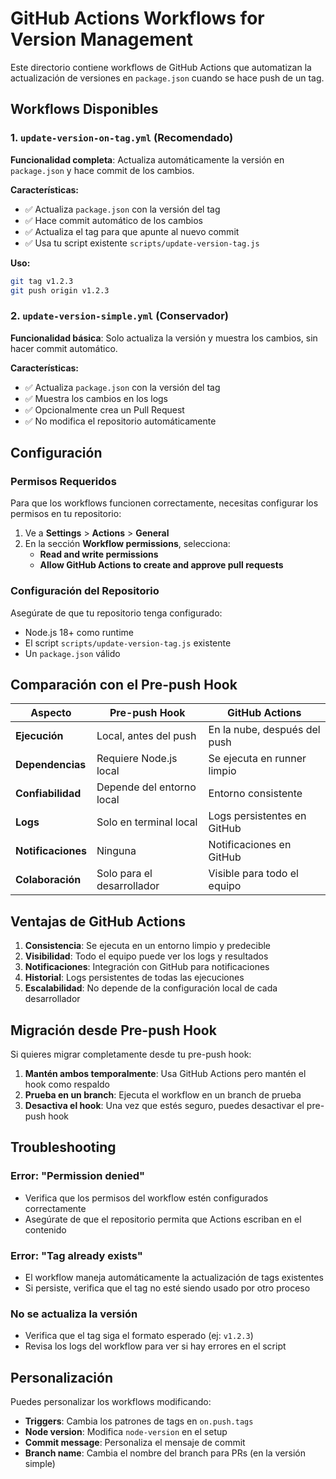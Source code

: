# GitHub Actions Workflows for Version Management

Este directorio contiene workflows de GitHub Actions que automatizan la actualización de versiones en `package.json` cuando se hace push de un tag.

## Workflows Disponibles

### 1. `update-version-on-tag.yml` (Recomendado)
**Funcionalidad completa**: Actualiza automáticamente la versión en `package.json` y hace commit de los cambios.

**Características:**
- ✅ Actualiza `package.json` con la versión del tag
- ✅ Hace commit automático de los cambios
- ✅ Actualiza el tag para que apunte al nuevo commit
- ✅ Usa tu script existente `scripts/update-version-tag.js`

**Uso:**
```bash
git tag v1.2.3
git push origin v1.2.3
```

### 2. `update-version-simple.yml` (Conservador)
**Funcionalidad básica**: Solo actualiza la versión y muestra los cambios, sin hacer commit automático.

**Características:**
- ✅ Actualiza `package.json` con la versión del tag
- ✅ Muestra los cambios en los logs
- ✅ Opcionalmente crea un Pull Request
- ✅ No modifica el repositorio automáticamente

## Configuración

### Permisos Requeridos

Para que los workflows funcionen correctamente, necesitas configurar los permisos en tu repositorio:

1. Ve a **Settings** > **Actions** > **General**
2. En la sección **Workflow permissions**, selecciona:
   - **Read and write permissions**
   - **Allow GitHub Actions to create and approve pull requests**

### Configuración del Repositorio

Asegúrate de que tu repositorio tenga configurado:
- Node.js 18+ como runtime
- El script `scripts/update-version-tag.js` existente
- Un `package.json` válido

## Comparación con el Pre-push Hook

| Aspecto | Pre-push Hook | GitHub Actions |
|---------|---------------|----------------|
| **Ejecución** | Local, antes del push | En la nube, después del push |
| **Dependencias** | Requiere Node.js local | Se ejecuta en runner limpio |
| **Confiabilidad** | Depende del entorno local | Entorno consistente |
| **Logs** | Solo en terminal local | Logs persistentes en GitHub |
| **Notificaciones** | Ninguna | Notificaciones en GitHub |
| **Colaboración** | Solo para el desarrollador | Visible para todo el equipo |

## Ventajas de GitHub Actions

1. **Consistencia**: Se ejecuta en un entorno limpio y predecible
2. **Visibilidad**: Todo el equipo puede ver los logs y resultados
3. **Notificaciones**: Integración con GitHub para notificaciones
4. **Historial**: Logs persistentes de todas las ejecuciones
5. **Escalabilidad**: No depende de la configuración local de cada desarrollador

## Migración desde Pre-push Hook

Si quieres migrar completamente desde tu pre-push hook:

1. **Mantén ambos temporalmente**: Usa GitHub Actions pero mantén el hook como respaldo
2. **Prueba en un branch**: Ejecuta el workflow en un branch de prueba
3. **Desactiva el hook**: Una vez que estés seguro, puedes desactivar el pre-push hook

## Troubleshooting

### Error: "Permission denied"
- Verifica que los permisos del workflow estén configurados correctamente
- Asegúrate de que el repositorio permita que Actions escriban en el contenido

### Error: "Tag already exists"
- El workflow maneja automáticamente la actualización de tags existentes
- Si persiste, verifica que el tag no esté siendo usado por otro proceso

### No se actualiza la versión
- Verifica que el tag siga el formato esperado (ej: `v1.2.3`)
- Revisa los logs del workflow para ver si hay errores en el script

## Personalización

Puedes personalizar los workflows modificando:

- **Triggers**: Cambia los patrones de tags en `on.push.tags`
- **Node version**: Modifica `node-version` en el setup
- **Commit message**: Personaliza el mensaje de commit
- **Branch name**: Cambia el nombre del branch para PRs (en la versión simple)

